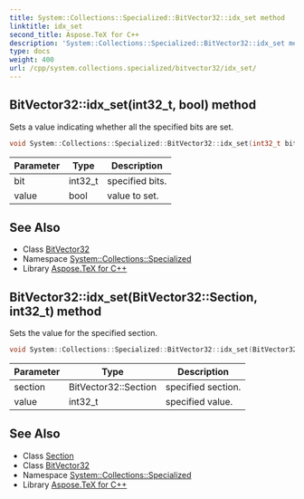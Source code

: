 ```yaml
---
title: System::Collections::Specialized::BitVector32::idx_set method
linktitle: idx_set
second_title: Aspose.TeX for C++
description: 'System::Collections::Specialized::BitVector32::idx_set method. Sets a value indicating whether all the specified bits are set in C++.'
type: docs
weight: 400
url: /cpp/system.collections.specialized/bitvector32/idx_set/
---
```

## BitVector32::idx_set(int32_t, bool) method


Sets a value indicating whether all the specified bits are set.

```cpp
void System::Collections::Specialized::BitVector32::idx_set(int32_t bit, bool value)
```


| Parameter | Type | Description |
| --- | --- | --- |
| bit | int32_t | specified bits. |
| value | bool | value to set. |

## See Also

* Class [BitVector32](../)
* Namespace [System::Collections::Specialized](../../)
* Library [Aspose.TeX for C++](../../../)
## BitVector32::idx_set(BitVector32::Section, int32_t) method


Sets the value for the specified section.

```cpp
void System::Collections::Specialized::BitVector32::idx_set(BitVector32::Section section, int32_t value)
```


| Parameter | Type | Description |
| --- | --- | --- |
| section | BitVector32::Section | specified section. |
| value | int32_t | specified value. |

## See Also

* Class [Section](../section/)
* Class [BitVector32](../)
* Namespace [System::Collections::Specialized](../../)
* Library [Aspose.TeX for C++](../../../)
